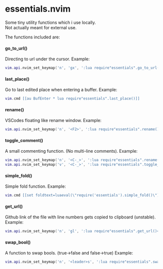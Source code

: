 
# essentials.nvim

Some tiny utility functions which i use locally.<br />
Not actually meant for external use.

The functions included are:

#### go_to_url()
Directing to url under the cursor. Example:
```lua
vim.api.nvim_set_keymap('n', 'gx', ':lua require"essentials".go_to_url()<CR>', {noremap=true, silent=true})
```

#### last_place()
Go to last edited place when entering a buffer. Example:
```lua
vim.cmd [[au BufEnter * lua require"essentials".last_place()]]
```

#### rename()
VSCodes floating like rename window. Example:
```lua
vim.api.nvim_set_keymap('n', '<F2>', ':lua require"essentials".rename()<CR>', {noremap=true, silent=true})
```

#### toggle_comment()
A small commenting function. (No multi-line comments). Example:
```lua
vim.api.nvim_set_keymap('n', '<C-_>', ':lua require"essentials".rename()<CR>', {noremap=true, silent=true})
vim.api.nvim_set_keymap('v', '<C-_>', ':lua require"essentials".toggle_comment(true)<CR>', {noremap=true, silent=true})
```

#### simple_fold()
Simple fold function. Example:
```lua
vim.cmd [[set foldtext=luaeval(\"require('essentials').simple_fold()\")]]
```

#### get_url()
Github link of the file with line numbers gets copied to clipboard (unstable). Example:
```lua
vim.api.nvim_set_keymap('n', 'gl', ':lua require"essentials".get_url()<CR>', {noremap=true, silent=true})
```

#### swap_bool()
A function to swap bools. (true->false and false->true) Example:
```lua
vim.api.nvim_set_keymap('n', '<leader>s', ':lua require"essentials".swap_bool()<CR>', {noremap=true, silent=true})
```

